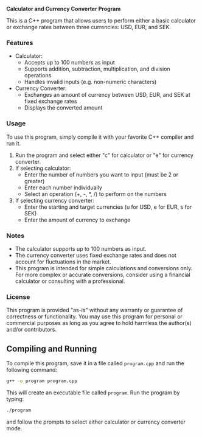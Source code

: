 **Calculator and Currency Converter Program**

This is a C++ program that allows users to perform either a basic 
calculator or exchange rates between three currencies: USD, EUR, and SEK.

### Features

* Calculator:
	+ Accepts up to 100 numbers as input
	+ Supports addition, subtraction, multiplication, and division operations
	+ Handles invalid inputs (e.g. non-numeric characters)
* Currency Converter:
	+ Exchanges an amount of currency between USD, EUR, and SEK at fixed 
exchange rates
	+ Displays the converted amount

### Usage

To use this program, simply compile it with your favorite C++ compiler and 
run it.

1. Run the program and select either "c" for calculator or "e" for 
currency converter.
2. If selecting calculator:
	* Enter the number of numbers you want to input (must be 2 or greater)
	* Enter each number individually
	* Select an operation (+, -, *, /) to perform on the numbers
3. If selecting currency converter:
	* Enter the starting and target currencies (u for USD, e for EUR, s for 
SEK)
	* Enter the amount of currency to exchange

### Notes

* The calculator supports up to 100 numbers as input.
* The currency converter uses fixed exchange rates and does not account 
for fluctuations in the market.
* This program is intended for simple calculations and conversions only. 
For more complex or accurate conversions, consider using a financial 
calculator or consulting with a professional.

### License

This program is provided "as-is" without any warranty or guarantee of 
correctness or functionality. You may use this program for personal or 
commercial purposes as long as you agree to hold harmless the author(s) 
and/or contributors.

## Compiling and Running

To compile this program, save it in a file called `program.cpp` and run 
the following command:
```bash
g++ -o program program.cpp
```
This will create an executable file called `program`. Run the program by 
typing:
```bash
./program
```
and follow the prompts to select either calculator or currency converter 
mode.
